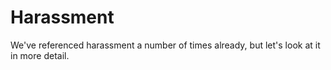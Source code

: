 # Harassment

We've referenced harassment a number of times already, but let's look at it in more detail.

```{tableofcontents}
```
